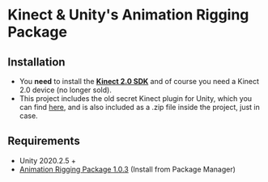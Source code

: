 # Kinect & Unity's Animation Rigging Package

## Installation
* You **need** to install the **[Kinect 2.0 SDK](https://www.microsoft.com/en-us/download/confirmation.aspx?id=44561)** and of course you need a Kinect 2.0 device (no longer sold).
* This project includes the old secret Kinect plugin for Unity, which you can find [here](http://go.microsoft.com/fwlink/?LinkId=513177), and is also included as a .zip file inside the project, just in case.

## Requirements
* Unity 2020.2.5 +
* [Animation Rigging Package 1.0.3](https://docs.unity3d.com/Packages/com.unity.animation.rigging@1.0/manual/index.html) (Install from Package Manager)
